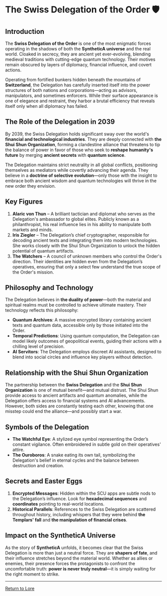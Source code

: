 
# The Swiss Delegation of the Order 🛡️

## **Introduction**
The **Swiss Delegation of the Order** is one of the most enigmatic forces operating in the shadows of both the **SyntheticA universe** and the real world. Cloaked in secrecy, they are ancient yet ever-evolving, blending medieval traditions with cutting-edge quantum technology. Their motives remain obscured by layers of diplomacy, financial influence, and covert actions. 

Operating from fortified bunkers hidden beneath the mountains of **Switzerland**, the Delegation has carefully inserted itself into the power structures of both nations and corporations—acting as advisors, manipulators, and sometimes enforcers. While their surface appearance is one of elegance and restraint, they harbor a brutal efficiency that reveals itself only when all diplomacy has failed.

## **The Role of the Delegation in 2039**
By 2039, the Swiss Delegation holds significant sway over the world's **financial and technological industries**. They are deeply connected with **the Shui Shun Organization**, forming a clandestine alliance that threatens to tip the balance of power in favor of those who seek to **reshape humanity's future** by merging **ancient secrets** with **quantum science**.

The Delegation maintains strict neutrality in all global conflicts, positioning themselves as mediators while covertly advancing their agenda. They believe in a **doctrine of selective evolution**—only those with the insight to embrace both ancient wisdom and quantum technologies will thrive in the new order they envision.

## **Key Figures**
1. **Alaric von Thun** – A brilliant tactician and diplomat who serves as the Delegation's ambassador to global elites. Publicly known as a philanthropist, his real influence lies in his ability to manipulate both markets and minds.
2. **Iris Ziegler** – The Delegation’s chief cryptographer, responsible for decoding ancient texts and integrating them into modern technologies. She works closely with the Shui Shun Organization to unlock the hidden potential of quantum artifacts.
3. **The Watchers** – A council of unknown members who control the Order's direction. Their identities are hidden even from the Delegation’s operatives, ensuring that only a select few understand the true scope of the Order's mission.

## **Philosophy and Technology**
The Delegation believes in **the duality of power**—both the material and spiritual realms must be controlled to achieve ultimate mastery. Their technology reflects this philosophy:
- **Quantum Archives**: A massive encrypted library containing ancient texts and quantum data, accessible only by those initiated into the Order.
- **Temporal Predictions**: Using quantum computation, the Delegation can model likely outcomes of geopolitical events, guiding their actions with a chilling level of precision.
- **AI Servitors**: The Delegation employs discreet AI assistants, designed to blend into social circles and influence key players without detection.

## **Relationship with the Shui Shun Organization**
The partnership between the **Swiss Delegation** and the **Shui Shun Organization** is one of mutual benefit—and mutual distrust. The Shui Shun provide access to ancient artifacts and quantum anomalies, while the Delegation offers access to financial systems and AI advancements. However, both sides are constantly testing each other, knowing that one misstep could end the alliance—and possibly start a war.

## **Symbols of the Delegation**
- **The Watchful Eye**: A stylized eye symbol representing the Order’s constant vigilance. Often embroidered in subtle gold on their operatives' attire.
- **The Ouroboros**: A snake eating its own tail, symbolizing the Delegation's belief in eternal cycles and the balance between destruction and creation.

## **Secrets and Easter Eggs**
1. **Encrypted Messages**: Hidden within the SCU apps are subtle nods to the Delegation’s influence. Look for **hexadecimal sequences** and **coordinates** pointing to real-world locations.
2. **Historical Parallels**: References to the Swiss Delegation are scattered throughout history, including whispers that they were behind **the Templars' fall** and **the manipulation of financial crises**.

## **Impact on the SyntheticA Universe**
As the story of **SyntheticA** unfolds, it becomes clear that the Swiss Delegation is more than just a neutral force. They are **shapers of fate**, and their influence stretches beyond the material world. Whether as allies or enemies, their presence forces the protagonists to confront the uncomfortable truth: **power is never truly neutral**—it is simply waiting for the right moment to strike.

---
[Return to Lore](../Lore/)

